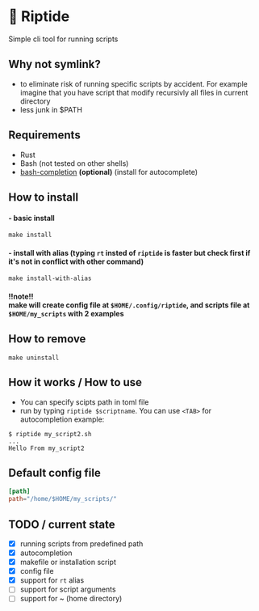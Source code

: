 # 🌊 Riptide 
Simple cli tool for running scripts 

## Why not symlink?
- to eliminate risk of running specific scripts by accident. For example imagine that you have script that modify recursivly all files in current directory
- less junk in $PATH 
## Requirements
- Rust
- Bash (not tested on other shells)
- [bash-completion](https://github.com/scop/bash-completion) **(optional)** (install for autocomplete)
## How to install
#### - basic install
```
make install
```
#### - install with alias (typing `rt` insted of `riptide` is faster but check first if it's not in conflict with other command)
```
make install-with-alias
```
#### !!note!! <br/>make will create config file at `$HOME/.config/riptide`, and scripts file at `$HOME/my_scripts` with 2 examples
## How to remove
```
make uninstall
```
## How it works / How to use
- You can specify scipts path in toml file
- run by typing `riptide $scriptname`. You can use `<TAB>` for autocompletion
example:
```
$ riptide my_script2.sh
...
Hello From my_script2
```

## Default config file
```toml
[path]
path="/home/$HOME/my_scripts/"
```

## TODO / current state
- [x] running scripts from predefined path
- [x] autocompletion
- [x] makefile or installation script
- [x] config file
- [x] support for `rt` alias
- [ ] support for script arguments
- [ ] support for ~ (home directory)

